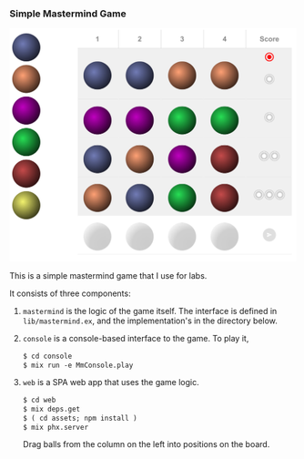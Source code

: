 ### Simple Mastermind Game

<img src="./assets/images/in_progress.png"
     title="screenshot of the mastermind game">

This is a simple mastermind game that I use for labs.

It consists of three components:

1. `mastermind` is the logic of the game itself. The interface is
   defined in `lib/mastermind.ex`, and the implementation's in the
   directory below.

2. `console` is a console-based interface to the game. To play it,

   ~~~ session
   $ cd console
   $ mix run -e MmConsole.play
   ~~~

3. `web` is a SPA web app that uses the game logic.

   ~~~ session
   $ cd web
   $ mix deps.get
   $ ( cd assets; npm install )
   $ mix phx.server
   ~~~

   Drag balls from the column on the left into positions on the board.